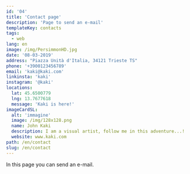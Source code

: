 ```yaml
---
id: '04'
title: 'Contact page'
description: 'Page to send an e-mail'
templateKey: contacts
tags:
  - web
lang: en
image: /img/PersimmonHD.jpg
date: '08-03-2019'
address: "Piazza Unità d'Italia, 34121 Trieste TS"
phone: '+3900123456789'
email: 'kaki@kaki.com'
linkinsta: 'kaki'
instagram: '@kaki'
locations:
  lat: 45.6500779
  lng: 13.7677618
  message: 'Kaki is here!'
imageCardSL:
  alt: 'immagine'
  image: /img/128x128.png
  name: John Kaki
  description: I am a visual artist, follow me in this adventure...!
  website: www.kaki.com
path: /en/contact
slug: /en/contact
---
```


In this page you can send an e-mail.
